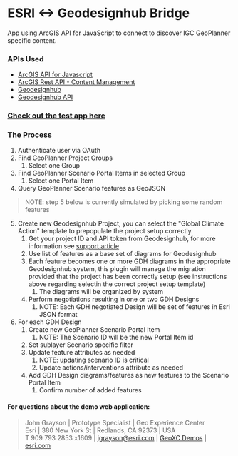 # ESRI <-> Geodesignhub Bridge

App using ArcGIS API for JavaScript to connect to discover IGC GeoPlanner specific content.

### APIs Used

 - [ArcGIS API for Javascript](https://developers.arcgis.com/javascript/latest/api-reference/)
 - [ArcGIS Rest API - Content Management](https://developers.arcgis.com/rest/users-groups-and-items/working-with-users-groups-and-items.htm)
 - [Geodesignhub](https://www.geodesignhub.com/)
 - [Geodesignhub API](https://www.geodesignhub.com/api/)

### [Check out the test app here](https://geoxc-apps.bd.esri.com/IGC/GDHDiagrams/DiagramReader.html)


### The Process

1. Authenticate user via OAuth
2. Find GeoPlanner Project Groups
   1. Select one Group 
3. Find GeoPlanner Scenario Portal Items in selected Group
   1. Select one Portal Item 
4. Query GeoPlanner Scenario features as GeoJSON

> NOTE: step 5 below is currently simulated by picking some random features 
 
5. Create new Geodesignhub Project, you can select the "Global Climate Action" template to prepopulate the project setup correctly. 
   1. Get your project ID and API token from Geodesignhub, for more information see [support article](https://community.geodesignhub.com/t/where-is-my-project-id/1275)
   2. Use list of features as a base set of diagrams for Geodesignhub
   3. Each feature becomes one or more GDH diagrams in the appropriate Geodesignhub system, this plugin will manage the migration provided that the project has been correctly setup (see instructions above regarding selectin the correct project setup template)
      1. The diagrams will be organized by system
   4. Perform negotiations resulting in one or two GDH Designs
      1. NOTE: Each GDH negotiated Design will be set of features in Esri JSON format
6. For each GDH Design
   1. Create new GeoPlanner Scenario Portal Item
      1. NOTE: The Scenario ID will be the new Portal Item id 
   2. Set sublayer Scenario specific filter
   3. Update feature attributes as needed
      1. NOTE: updating scenario ID is critical
      2. Update actions/interventions attribute as needed 
   4. Add GDH Design diagrams/features as new features to the Scenario Portal Item
      1. Confirm number of added features
   

#### For questions about the demo web application:
> John Grayson | Prototype Specialist | Geo Experience Center\
> Esri | 380 New York St | Redlands, CA 92373 | USA\
> T 909 793 2853 x1609 | [jgrayson@esri.com](mailto:jgrayson@esri.com) | [GeoXC Demos](https://GeoXC.esri.com) | [esri.com](https://www.esri.com)

